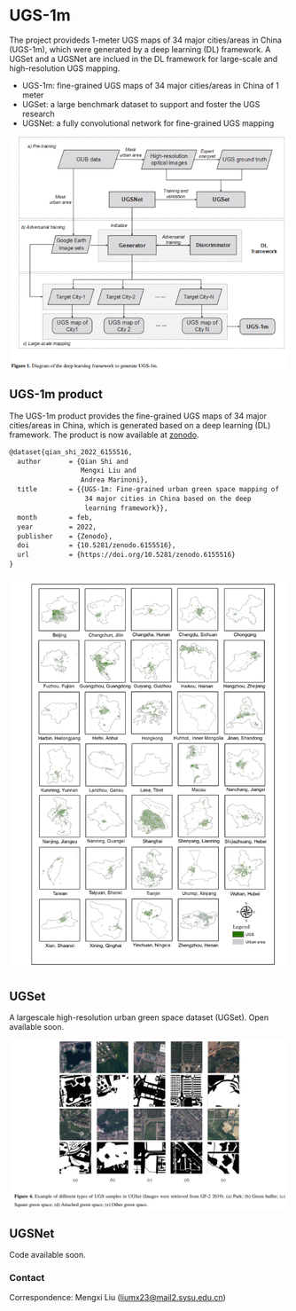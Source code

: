 # UGS-1m
The project provideds 1-meter UGS maps of 34 major cities/areas in China (UGS-1m), which were generated by a deep learning (DL) framework. A UGSet and a UGSNet are inclued in the DL framework for large-scale and high-resolution UGS mapping.

 - UGS-1m: fine-grained UGS maps of 34 major cities/areas in China of 1 meter
 - UGSet: a large benchmark dataset to support and foster the UGS research
 - UGSNet: a fully convolutional network for fine-grained UGS mapping

![diagram](imgs/diagram.png)

## UGS-1m product 

The UGS-1m product provides the fine-grained UGS maps of 34 major cities/areas in China, which is generated based on a deep learning (DL) framework. 
The product is now available at [zonodo](https://doi.org/10.5281/zenodo.6155516).

```markdown
@dataset{qian_shi_2022_6155516,
  author       = {Qian Shi and
                  Mengxi Liu and
                  Andrea Marinoni},
  title        = {{UGS-1m: Fine-grained urban green space mapping of 
                   34 major cities in China based on the deep
                   learning framework}},
  month        = feb,
  year         = 2022,
  publisher    = {Zenodo},
  doi          = {10.5281/zenodo.6155516},
  url          = {https://doi.org/10.5281/zenodo.6155516}
}
```
![UGS-1m](imgs/ugs-1m.png)

## UGSet 
A largescale high-resolution urban green space dataset (UGSet).
Open available soon.

![UGSet](imgs/UGSet.png)


## UGSNet
Code available soon.


### Contact
Correspondence: Mengxi Liu (liumx23@mail2.sysu.edu.cn)
